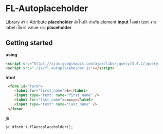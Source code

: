 FL-Autoplaceholder
====================================

Library สร้าง Attribute **placeholder** อัตโนมัติ สำหรับ element **input** โดยนำ text จาก label เป็นค่า value ของ **placeholder**

Getting started
----------
**using**
```html
<script src="https://ajax.googleapis.com/ajax/libs/jquery/3.4.1/jquery.min.js"></script>
<script src="./js/fl-autoplaceholder.js"></script>
```
**html**
```html
 <form id="form">
    <label for="first_name">ชื่อ</label>
    <input type="text" name="first_name" />
    <label for="last_name">นามสกุล</label>
    <input type="text" name="last_name" />
 </form>
```
**js**
```html
$('#form').flAutoplaceholder();
```
